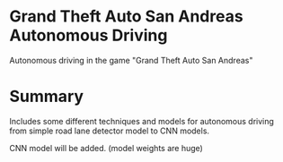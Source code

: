 # Grand Theft Auto San Andreas Autonomous Driving
Autonomous driving in the game "Grand Theft Auto San Andreas"

# Summary
Includes some different techniques and models for autonomous driving from simple road lane detector model to CNN models.

CNN model will be added. (model weights are huge)
